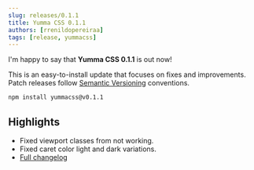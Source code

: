 ```yaml
---
slug: releases/0.1.1
title: Yumma CSS 0.1.1
authors: [rrenildopereiraa]
tags: [release, yummacss]
---
```


I'm happy to say that **Yumma CSS 0.1.1** is out now!

This is an easy-to-install update that focuses on fixes and improvements. Patch releases follow [Semantic Versioning](https://docs.npmjs.com/about-semantic-versioning) conventions.

```bash
npm install yummacss@v0.1.1
```

## Highlights
- Fixed viewport classes from not working.
- Fixed caret color light and dark variations.
- [Full changelog](https://github.com/yumma-lib/yumma-css/releases/tag/v1.0.2)
